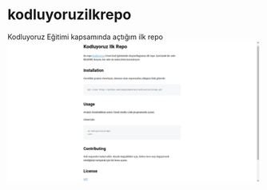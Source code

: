 # kodluyoruzilkrepo
Kodluyoruz Eğitimi kapsamında açtığım ilk repo
![lorem picsum gorsel](https://raw.githubusercontent.com/Kodluyoruz/taskforce/main/git/odev1/figures/markdown.png)
